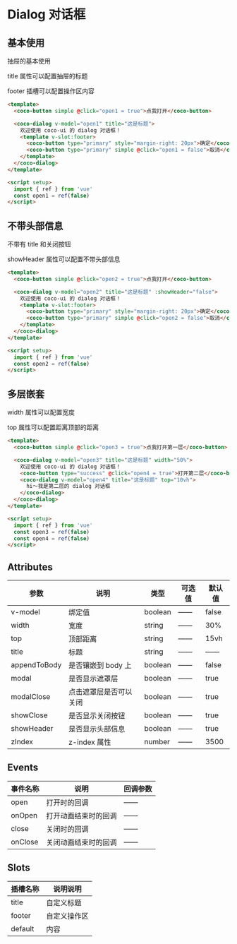 # Dialog 对话框

## 基本使用

抽屉的基本使用

title 属性可以配置抽屉的标题

footer 插槽可以配置操作区内容

```html
<template>
  <coco-button simple @click="open1 = true">点我打开</coco-button>

  <coco-dialog v-model="open1" title="这是标题">
    欢迎使用 coco-ui 的 dialog 对话框！
    <template v-slot:footer>
      <coco-button type="primary" style="margin-right: 20px">确定</coco-button>
      <coco-button type="primary" simple @click="open1 = false">取消</coco-button>
    </template>
  </coco-dialog>
</template>

<script setup>
  import { ref } from 'vue'
  const open1 = ref(false)
</script>
```

## 不带头部信息

不带有 title 和关闭按钮

showHeader 属性可以配置不带头部信息

```html
<template>
  <coco-button simple @click="open2 = true">点我打开</coco-button>

  <coco-dialog v-model="open2" title="这是标题" :showHeader="false">
    欢迎使用 coco-ui 的 dialog 对话框！
    <template v-slot:footer>
      <coco-button type="primary" style="margin-right: 20px">确定</coco-button>
      <coco-button type="primary" simple @click="open2 = false">取消</coco-button>
    </template>
  </coco-dialog>
</template>

<script setup>
  import { ref } from 'vue'
  const open2 = ref(false)
</script>
```

## 多层嵌套

width 属性可以配置宽度

top 属性可以配置距离顶部的距离

```html
<template>
  <coco-button simple @click="open3 = true">点我打开第一层</coco-button>

  <coco-dialog v-model="open3" title="这是标题" width="50%">
    欢迎使用 coco-ui 的 dialog 对话框！
    <coco-button type="success" @click="open4 = true">打开第二层</coco-button>
    <coco-dialog v-model="open4" title="这是标题" top="10vh">
      hi～我是第二层的 dialog 对话框
    </coco-dialog>
  </coco-dialog>
</template>

<script setup>
  import { ref } from 'vue'
  const open3 = ref(false)
  const open4 = ref(false)
</script>
```

## Attributes

| 参数         | 说明                   | 类型    | 可选值 | 默认值 |
| ------------ | ---------------------- | ------- | ------ | ------ |
| v-model      | 绑定值                 | boolean | ——     | false  |
| width        | 宽度                   | string  | ——     | 30%    |
| top          | 顶部距离               | string  | ——     | 15vh   |
| title        | 标题                   | string  | ——     | ——     |
| appendToBody | 是否镶嵌到 body 上     | boolean | ——     | false  |
| modal        | 是否显示遮罩层         | boolean | ——     | true   |
| modalClose   | 点击遮罩层是否可以关闭 | boolean | ——     | true   |
| showClose    | 是否显示关闭按钮       | boolean | ——     | true   |
| showHeader   | 是否显示头部信息       | boolean | ——     | true   |
| zIndex       | z-index 属性           | number  | ——     | 3500   |

## Events

| 事件名称 | 说明                 | 回调参数 |
| -------- | -------------------- | -------- |
| open     | 打开时的回调         | ——       |
| onOpen   | 打开动画结束时的回调 | ——       |
| close    | 关闭时的回调         | ——       |
| onClose  | 关闭动画结束时的回调 | ——       |

## Slots

| 插槽名称 | 说明说明     |
| -------- | ------------ |
| title    | 自定义标题   |
| footer   | 自定义操作区 |
| default  | 内容         |
